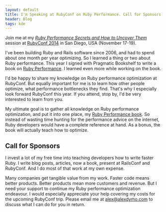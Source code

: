 ```yaml
---
layout: default
title: I'm Speaking at RubyConf on Ruby Performance. Call for Sponsors
header: Blog
tags: kde
---
```


Join me at my <a target="_blank" href="http://rubyconf.org/program#prop_690">_Ruby Performance Secrets and How to Uncover Them_</a> session at <a target="_blank" href="http://rubyconf.org/">RubyConf 2014</a> in San Diego, USA (November 17-19).<!--more-->

I've been building Ruby and Rails software since 2006, and had to spend about one month per year optimizing. So I learned a thing or two about Ruby performance. This year I signed with Pragmatic Bookshelf to write a book on <a target="_blank" href="/blog/2014/09/signed-with-pragmatic-programmers-ruby-performance-book.html">Ruby Performance</a>. I learned even more while working on the book.

I'd be happy to share my knowledge on Ruby performance optimization at RubyConf. But equally important for me is to learn how other people optimize, what performance bottlenecks they find. That's why I especially look forward RubyConf this year. If you attend, stop by, I'd be very interested to learn from you.

My ultimate goal is to gather all knowledge on Ruby performance optimization, and put it into one place, my <a target="_blank" href="http://ruby-performance-book.com">Ruby Performance book</a>. So instead of wasting time hunting for the performance advice on the internet, Ruby developers would have a complete reference at hand. As a bonus, the book will actually teach how to optimize.

## Call for Sponsors

I invest a lot of my free time into teaching developers how to write faster Ruby. I write blog posts, articles, now a book, present at RailsConf and RubyConf. And I do most of that work at my own expense.

Many companies get tangible value from my work. Faster code means better products. Better products mean more customers and revenue. But I need your support to continue my Ruby performance optimization endeavour. I would especially appreciate your help covering my costs for the upcoming RubyConf trip. Please email me at <a href="mailto:alex@alexdymo.com">alex@alexdymo.com</a> to discuss what I can do for you in return.
